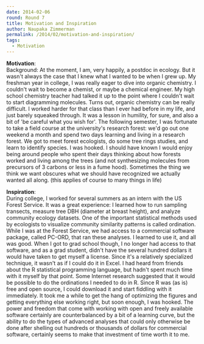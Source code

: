 ```yaml
---
date: 2014-02-06
round: Round 7
title: Motivation and Inspiration
author: Naupaka Zimmerman
permalink: /2014/02/motivation-and-inspiration/
tags:
  - Motivation
---
```

**Motivation**:  
Background: At the moment, I am, very happily, a postdoc in ecology. But it wasn't always the case that I knew what I wanted to be when I grew up. My freshman year in college, I was really eager to dive into organic chemistry. I couldn't wait to become a chemist, or maybe a chemical engineer. My high school chemistry teacher had talked it up to the point where I couldn't wait to start diagramming molecules. Turns out, organic chemistry can be really difficult. I worked harder for that class than I ever had before in my life, and just barely squeaked through. It was a lesson in humility, for sure, and also a bit of 'be careful what you wish for'. The following semester, I was fortunate to take a field course at the university's research forest: we'd go out one weekend a month and spend two days learning and living in a research forest. We got to meet forest ecologists, do some tree rings studies, and learn to identify species. I was hooked. I should have known I would enjoy being around people who spent their days thinking about how forests worked and living among the trees (and not synthesizing molecules from precursors of 3 carbons or less in a fume hood). Sometimes the thing we think we want obscures what we should have recognized we actually wanted all along. (this applies of course to many things in life)

**Inspiration**:  
During college, I worked for several summers as an intern with the US Forest Service. It was a great experience: I learned how to run sampling transects, measure tree DBH (diameter at breast height), and analyze community ecology datasets. One of the important statistical methods used by ecologists to visualize community similarity patterns is called ordination. While I was at the Forest Service, we had access to a commercial software package, called PC-ORD, that ran these analyses. I learned to use it, and all was good. When I got to grad school though, I no longer had access to that software, and as a grad student, didn't have the several hundred dollars it would have taken to get myself a license. Since it's a relatively specialized technique, it wasn't as if I could do it in Excel. I had heard from friends about the R statistical programming language, but hadn't spent much time with it myself by that point. Some Internet research suggested that it would be possible to do the ordinations I needed to do in R. Since R was (as is) free and open source, I could download it and start fiddling with it immediately. It took me a while to get the hang of optimizing the figures and getting everything else working right, but soon enough, I was hooked. The power and freedom that come with working with open and freely available software certainly are counterbalanced by a bit of a learning curve, but the ability to do the types of advanced analyses that could only otherwise be done after shelling out hundreds or thousands of dollars for commercial software, certainly seems to make that investment of time worth it to me.
